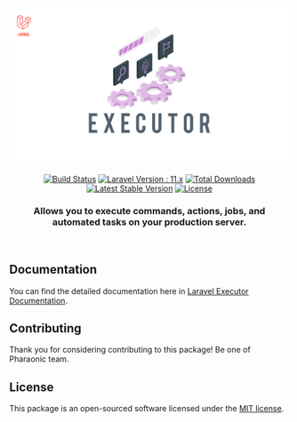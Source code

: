 <p align="center"><a href="https://pharaonic.io" target="_blank"><img src="https://raw.githubusercontent.com/Pharaonic/logos/main/executor.jpg"></a></p>

<p align="center">
<a href="https://github.com/Pharaonic/laravel-executor/actions"><img src="https://github.com/Pharaonic/laravel-executor/workflows/Tests/badge.svg" alt="Build Status"></a>
<a href="https://laravel.com" target="_blank"><img src="https://img.shields.io/static/v1?label=Laravel&message=11.x&color=F05340&style=flat-square" alt="Laravel Version : 11.x"></a>
  <a href="https://packagist.org/packages/pharaonic/laravel-executor" target="_blank"><img src="https://poser.pugx.org/pharaonic/laravel-executor/downloads" alt="Total Downloads"></a>
<a href="https://packagist.org/packages/Pharaonic/laravel-executor"><img src="https://img.shields.io/packagist/v/Pharaonic/laravel-executor" alt="Latest Stable Version"></a>
<a href="https://packagist.org/packages/Pharaonic/laravel-executor"><img src="https://img.shields.io/static/v1?label=License&message=MIT&color=brightgreen&style=flat-square" alt="License"></a>
</p>

<h3 align="center">Allows you to execute commands, actions, jobs, and automated tasks on your production server.</h3>
<br>

## Documentation

You can find the detailed documentation here in [Laravel Executor Documentation](https://pharaonic.io/packages/laravel/executor/2.x).

## Contributing

Thank you for considering contributing to this package! Be one of Pharaonic team.

## License

This package is an open-sourced software licensed under the [MIT license](https://opensource.org/licenses/MIT).
